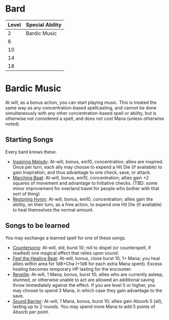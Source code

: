 # Bard


Level | Special Ability
----- | ---------------
2     | Bardic Music
6     | 
10    | 
14    | 
18    | 



# Bardic Music
At will, as a bonus action, you can start playing music. This is treated the same way as any concentration-based spellcasting, and cannot be done simultaneously with any other concentration-based spell or ability, but is otherwise not considered a spell, and does not cost Mana (unless otherwise noted).

## Starting Songs
Every bard knows these.
+ [Inspiring Melody](): At-will, bonus, em10, concentration; allies are inspired. Once per turn, each ally may choose to expend a Hit Die (if available) to gain Inspiration, and thus advantage to one check, save, or attack.
+ [Marching Beat](): At-will, bonus, em10, concentration; allies gain +2 squares of movement and advantage to Initiative checks. (TBD: some minor improvement for overland travel for people who bother with that sort of thing)
+ [Restoring Hymn](): At-will, bonus, em10, concentration; allies gain the ability, on their turn, as a free action, to expend one Hit Die (if available) to heal themselves the normal amount.

## Songs to be learned
You may exchange a learned spell for one of these songs.

+ [Countersong](): At-will, std, burst 10; roll to dispel (or counterspell, if readied) one magical effect that relies upon sound.
+ [Feel the Healing Beat](): At-will, bonus, close burst 10, 1+ Mana; you heal allies within area for 1d8+Cha (+1d8 for each extra Mana spent). Excess healing becomes temporary HP lasting for the encounter.
+ [Reveille](): At-will, 1 Mana, bonus, burst 10; allies who are currently asleep, stunned, or otherwise unable to act are allowed an additional saving throw immediately against the effect. If you are level 5 or higher, you may choose to spend 3 Mana, in which case they gain advantage to the save.
+ [Sound Barrier](): At-will, 1 Mana, bonus, burst 10; allies gain Absorb 5 (all), lasting up to 2 rounds. You may spend more Mana to add 5 points of Absorb per point.
